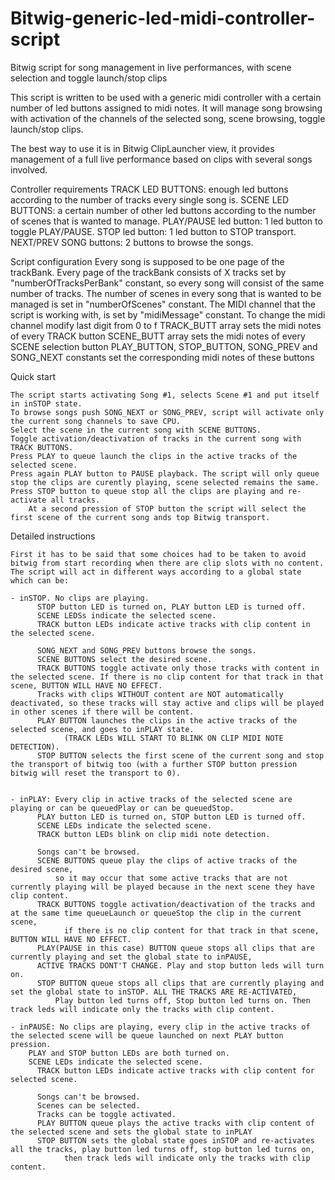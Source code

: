 # Bitwig-generic-led-midi-controller-script
Bitwig script for song management in live performances, with scene selection and toggle launch/stop clips

This script is written to be used with a generic midi controller with a certain number of led buttons assigned to midi notes.
It will manage song browsing with activation of the channels of the selected song, scene browsing, toggle launch/stop clips.

The best way to use it is in Bitwig ClipLauncher view, it provides management of a full live performance based on clips with several songs involved.

Controller requirements
  TRACK LED BUTTONS: enough led buttons according to the number of tracks every single song is.
  SCENE LED BUTTONS: a certain number of other led buttons according to the number of scenes that is wanted to manage.
	PLAY/PAUSE led button: 1 led button to toggle PLAY/PAUSE.
	STOP led button: 1 led button to STOP transport.
	NEXT/PREV SONG buttons: 2 buttons to browse the songs.

Script configuration
	Every song is supposed to be one page of the trackBank.
	Every page of the trackBank consists of X tracks set by "numberOfTracksPerBank" constant, so every song will consist of the same number of tracks.
	The number of scenes in every song that is wanted to be managed is set in "numberOfScenes" constant.
 	The MIDI channel that the script is working with, is set by "midiMessage" constant. To change the midi channel modify last digit from 0 to f
	TRACK_BUTT array sets the midi notes of every TRACK button
	SCENE_BUTT array sets the midi notes of every SCENE selection button
 	PLAY_BUTTON, STOP_BUTTON, SONG_PREV and SONG_NEXT constants set the corresponding midi notes of these buttons

  
Quick start

	The script starts activating Song #1, selects Scene #1 and put itself in inSTOP state.
	To browse songs push SONG_NEXT or SONG_PREV, script will activate only the current song channels to save CPU.
	Select the scene in the current song with SCENE BUTTONS.
	Toggle activation/deactivation of tracks in the current song with TRACK BUTTONS.
	Press PLAY to queue launch the clips in the active tracks of the selected scene.
	Press again PLAY button to PAUSE playback. The script will only queue stop the clips are curently playing, scene selected remains the same.
	Press STOP button to queue stop all the clips are playing and re-activate all tracks.
		At a second pression of STOP button the script will select the first scene of the current song ands top Bitwig transport.


Detailed instructions

	First it has to be said that some choices had to be taken to avoid bitwig from start recording when there are clip slots with no content.
	The script will act in different ways according to a global state which can be:

	- inSTOP. No clips are playing.
		  STOP button LED is turned on, PLAY button LED is turned off.
		  SCENE LEDSs indicate the selected scene.
		  TRACK button LEDs indicate active tracks with clip content in the selected scene.

		  SONG_NEXT and SONG_PREV buttons browse the songs.
		  SCENE BUTTONS select the desired scene.
		  TRACK BUTTONS toggle activate only those tracks with content in the selected scene. If there is no clip content for that track in that scene, BUTTON WILL HAVE NO EFFECT.
		  Tracks with clips WITHOUT content are NOT automatically deactivated, so these tracks will stay active and clips will be played in other scenes if there will be content.
		  PLAY BUTTON launches the clips in the active tracks of the selected scene, and goes to inPLAY state.
			    (TRACK LEDs WILL START TO BLINK ON CLIP MIDI NOTE DETECTION).
		  STOP BUTTON selects the first scene of the current song and stop the transport of bitwig too (with a further STOP button pression bitwig will reset the transport to 0).


	- inPLAY: Every clip in active tracks of the selected scene are playing or can be queuedPlay or can be queuedStop.
		  PLAY button LED is turned on, STOP button LED is turned off.
		  SCENE LEDs indicate the selected scene.
		  TRACK button LEDs blink on clip midi note detection.

		  Songs can't be browsed.
		  SCENE BUTTONS queue play the clips of active tracks of the desired scene, 
			  so it may occur that some active tracks that are not currently playing will be played because in the next scene they have clip content.
		  TRACK BUTTONS toggle activation/deactivation of the tracks and at the same time queueLaunch or queueStop the clip in the current scene,
			    if there is no clip content for that track in that scene, BUTTON WILL HAVE NO EFFECT.
		  PLAY(PAUSE in this case) BUTTON queue stops all clips that are currently playing and set the global state to inPAUSE,
          ACTIVE TRACKS DONT'T CHANGE. Play and stop button leds will turn on.
		  STOP BUTTON queue stops all clips that are currently playing and set the global state to inSTOP. ALL THE TRACKS ARE RE-ACTIVATED,
			  Play button led turns off, Stop button led turns on. Then track leds will indicate only the tracks with clip content.

	- inPAUSE: No clips are playing, every clip in the active tracks of the selected scene will be queue launched on next PLAY button pression.
  		PLAY and STOP button LEDs are both turned on.
	  	SCENE LEDs indicate the selected scene.
		  TRACK button LEDs indicate active tracks with clip content for selected scene.

		  Songs can't be browsed.
		  Scenes can be selected.
		  Tracks can be toggle activated.
		  PLAY BUTTON queue plays the active tracks with clip content of the selected scene and sets the global state to inPLAY
		  STOP BUTTON sets the global state goes inSTOP and re-activates all the tracks, play button led turns off, stop button led turns on,
    			then track leds will indicate only the tracks with clip content.
